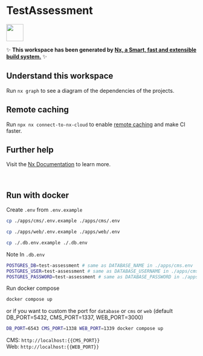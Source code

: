 # TestAssessment

<a alt="Nx logo" href="https://nx.dev" target="_blank" rel="noreferrer"><img src="https://raw.githubusercontent.com/nrwl/nx/master/images/nx-logo.png" width="45"></a>

✨ **This workspace has been generated by [Nx, a Smart, fast and extensible build system.](https://nx.dev)** ✨

## Understand this workspace

Run `nx graph` to see a diagram of the dependencies of the projects.

## Remote caching

Run `npx nx connect-to-nx-cloud` to enable [remote caching](https://nx.app) and make CI faster.

## Further help

Visit the [Nx Documentation](https://nx.dev) to learn more.

<br />

## Run with docker

Create `.env` from `.env.example`

```bash
cp ./apps/cms/.env.example ./apps/cms/.env
```

```bash
cp ./apps/web/.env.example ./apps/web/.env
```

```bash
cp ./.db.env.example ./.db.env
```

Note In `.db.env`

```bash
POSTGRES_DB=test-assessment # same as DATABASE_NAME in ./apps/cms.env
POSTGRES_USER=test-assessment # same as DATABASE_USERNAME in ./apps/cms.env
POSTGRES_PASSWORD=test-assessment # same as DATABASE_PASSWORD in ./apps/cms.env
```

Run docker compose

```bash
docker compose up
```

or if you want to custom the port for `database` or `cms` or `web` (default DB_PORT=5432, CMS_PORT=1337, WEB_PORT=3000)

```bash
DB_PORT=6543 CMS_PORT=1338 WEB_PORT=1339 docker compose up
```

CMS: `http://localhost:{{CMS_PORT}}`<br />
Web: `http://localhost:{{WEB_PORT}}`
